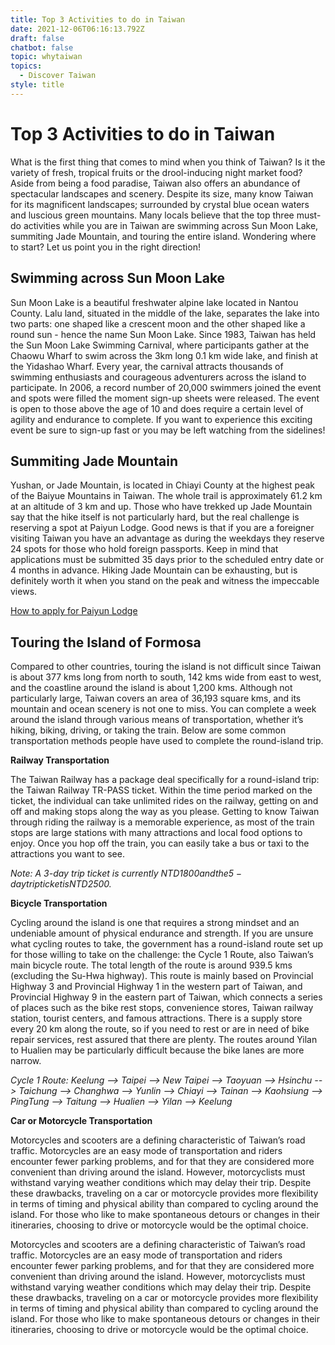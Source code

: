 ```yaml
---
title: Top 3 Activities to do in Taiwan
date: 2021-12-06T06:16:13.792Z
draft: false
chatbot: false
topic: whytaiwan
topics:
  - Discover Taiwan
style: title
---
```

# Top 3 Activities to do in Taiwan

What is the first thing that comes to mind when you think of Taiwan? Is it the variety of fresh, tropical fruits or the drool-inducing night market food? Aside from being a food paradise, Taiwan also offers an abundance of spectacular landscapes and scenery. Despite its size, many know Taiwan for its magnificent landscapes; surrounded by crystal blue ocean waters and luscious green mountains. Many locals believe that the top three must-do activities while you are in Taiwan are swimming across Sun Moon Lake, summiting Jade Mountain, and touring the entire island. Wondering where to start? Let us point you in the right direction!

## Swimming across Sun Moon Lake 

Sun Moon Lake is a beautiful freshwater alpine lake located in Nantou County. Lalu land, situated in the middle of the lake, separates the lake into two parts: one shaped like a crescent moon and the other shaped like a round sun - hence the name Sun Moon Lake. Since 1983, Taiwan has held the Sun Moon Lake Swimming Carnival, where participants gather at the Chaowu Wharf to swim across the 3km long 0.1 km wide lake, and finish at the Yidashao Wharf. Every year, the carnival attracts thousands of swimming enthusiasts and courageous adventurers across the island to participate. In 2006, a record number of 20,000 swimmers joined the event and spots were filled the moment sign-up sheets were released. The event is open to those above the age of 10 and does require a certain level of agility and endurance to complete. If you want to experience this exciting event be sure to sign-up fast or you may be left watching from the sidelines!

## Summiting Jade Mountain

Yushan, or Jade Mountain, is located in Chiayi County at the highest peak of the Baiyue Mountains in Taiwan. The whole trail is approximately 61.2 km at an altitude of 3 km and up. Those who have trekked up Jade Mountain say that the hike itself is not particularly hard, but the real challenge is reserving a spot at Paiyun Lodge. Good news is that if you are a foreigner visiting Taiwan you have an advantage as during the weekdays they reserve 24 spots for those who hold foreign passports. Keep in mind that applications must be submitted 35 days prior to the scheduled entry date or 4 months in advance. Hiking Jade Mountain can be exhausting, but is definitely worth it when you stand on the peak and witness the impeccable views.

[How to apply for Paiyun Lodge](https://npm.cpami.gov.tw/en/news_4main.aspx?ID=2567 " to How to apply for Paiyun Lodge page")

## Touring the Island of Formosa

Compared to other countries, touring the island is not difficult since Taiwan is about 377 kms long from north to south, 142 kms wide from east to west, and the coastline around the island is about 1,200 kms. Although not particularly large, Taiwan covers an area of ​​36,193 square kms, and its mountain and ocean scenery is not one to miss. You can complete a week around the island through various means of transportation, whether it’s hiking, biking, driving, or taking the train. Below are some common transportation methods people have used to complete the round-island trip. 

**Railway Transportation**

The Taiwan Railway has a package deal specifically for a round-island trip: the Taiwan Railway TR-PASS ticket. Within the time period marked on the ticket, the individual can take unlimited rides on the railway, getting on and off and making stops along the way as you please. Getting to know Taiwan through riding the railway is a memorable experience, as most of the train stops are large stations with many attractions and local food options to enjoy. Once you hop off the train, you can easily take a bus or taxi to the attractions you want to see. 

*Note: A 3-day trip ticket is currently NTD$1800 and the 5-day trip ticket is NTD$2500.*

**Bicycle Transportation**

Cycling around the island is one that requires a strong mindset and an undeniable amount of physical endurance and strength. If you are unsure what cycling routes to take, the government has a round-island route set up for those willing to take on the challenge: the Cycle 1 Route, also Taiwan’s main bicycle route. The total length of the route is around 939.5 kms (excluding the Su-Hwa highway). This route is mainly based on Provincial Highway 3 and Provincial Highway 1 in the western part of Taiwan,  and Provincial Highway 9 in the eastern part of Taiwan, which connects a series of places such as the bike rest stops, convenience stores, Taiwan railway station, tourist centers, and famous attractions. There is a supply store every 20 km along the route, so if you need to rest or are in need of bike repair services, rest assured that there are plenty. The routes around Yilan to Hualien may be particularly difficult because the bike lanes are more narrow.

*Cycle 1 Route: Keelung --> Taipei --> New Taipei --> Taoyuan --> Hsinchu --> Taichung --> Changhwa --> Yunlin --> Chiayi --> Tainan --> Kaohsiung --> PingTung --> Taitung --> Hualien --> Yilan --> Keelung*

**Car or Motorcycle Transportation**

Motorcycles and scooters are a defining characteristic of Taiwan’s road traffic. Motorcycles are an easy mode of transportation and riders encounter fewer parking problems, and for that they are considered more convenient than driving around the island. However, motorcyclists must withstand varying weather conditions which may delay their trip. Despite these drawbacks, traveling on a car or motorcycle provides more flexibility in terms of timing and physical ability than compared to cycling around the island. For those who like to make spontaneous detours or changes in their itineraries, choosing to drive or motorcycle would be the optimal choice. 

Motorcycles and scooters are a defining characteristic of Taiwan’s road traffic. Motorcycles are an easy mode of transportation and riders encounter fewer parking problems, and for that they are considered more convenient than driving around the island. However, motorcyclists must withstand varying weather conditions which may delay their trip. Despite these drawbacks, traveling on a car or motorcycle provides more flexibility in terms of timing and physical ability than compared to cycling around the island. For those who like to make spontaneous detours or changes in their itineraries, choosing to drive or motorcycle would be the optimal choice.